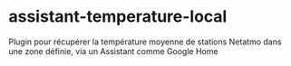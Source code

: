 # assistant-temperature-local
Plugin pour récupérer la température moyenne de stations Netatmo dans une zone définie, via un Assistant comme Google Home
